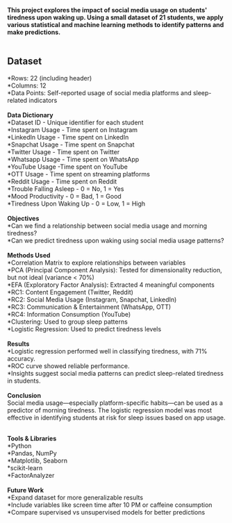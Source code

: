 **This project explores the impact of social media usage on students' tiredness upon waking up. Using a small dataset of 21 students, we apply various statistical and machine learning methods to identify patterns and make predictions.**<br>
<br>
## **Dataset**<br>
*Rows: 22 (including header)<br>
*Columns: 12<br>
*Data Points: Self-reported usage of social media platforms and sleep-related indicators<br>
<br>
**Data Dictionary**<br>
*Dataset ID	- Unique identifier for each student<br>
*Instagram Usage	- Time spent on Instagram<br>
*LinkedIn Usage - 	Time spent on LinkedIn<br>
*Snapchat Usage - Time spent on Snapchat<br>
*Twitter Usage	- Time spent on Twitter<br>
*Whatsapp Usage - Time spent on WhatsApp<br>
*YouTube Usage	-Time spent on YouTube<br>
*OTT Usage - Time spent on streaming platforms<br>
*Reddit Usage - Time spent on Reddit<br>
*Trouble Falling Asleep - 0 = No, 1 = Yes<br>
*Mood Productivity - 0 = Bad, 1 = Good<br>
*Tiredness Upon Waking Up - 0 = Low, 1 = High<br>
<br>
**Objectives**<br>
*Can we find a relationship between social media usage and morning tiredness?<br>
*Can we predict tiredness upon waking using social media usage patterns?<br>
<br>
**Methods Used**<br>
*Correlation Matrix to explore relationships between variables<br>
*PCA (Principal Component Analysis): Tested for dimensionality reduction, but not ideal (variance < 70%)<br>
*EFA (Exploratory Factor Analysis): Extracted 4 meaningful components<br>
*RC1: Content Engagement (Twitter, Reddit)<br>
*RC2: Social Media Usage (Instagram, Snapchat, LinkedIn)<br>
*RC3: Communication & Entertainment (WhatsApp, OTT)<br>
*RC4: Information Consumption (YouTube)<br>
*Clustering: Used to group sleep patterns<br>
*Logistic Regression: Used to predict tiredness levels<br>
<br>
**Results**<br>
*Logistic regression performed well in classifying tiredness, with 71% accuracy.<br>
*ROC curve showed reliable performance.<br>
*Insights suggest social media patterns can predict sleep-related tiredness in students.<br>
<br>
**Conclusion**<br>
Social media usage—especially platform-specific habits—can be used as a predictor of morning tiredness. The logistic regression model was most effective in identifying students at risk for sleep issues based on app usage.<br>
<br>

**Tools & Libraries**<br>
*Python<br>
*Pandas, NumPy<br>
*Matplotlib, Seaborn<br>
*scikit-learn<br>
*FactorAnalyzer<br>
<br>
**Future Work**<br>
*Expand dataset for more generalizable results<br>
*Include variables like screen time after 10 PM or caffeine consumption<br>
*Compare supervised vs unsupervised models for better predictions<br>
